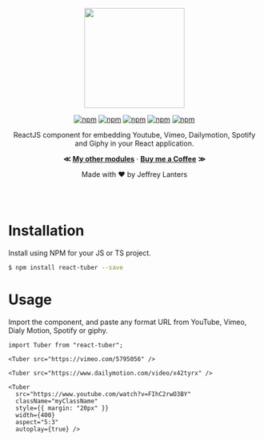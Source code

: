 <div align="center">

<img src="https://raw.githubusercontent.com/elraccoone/react-tuber/master/.github/WIKI/logo.png" height="200px"></br>

[![npm](https://img.shields.io/npm/v/react-tuber.svg)]()
[![npm](https://img.shields.io/badge/build-passing-brightgreen.svg)]()
[![npm](https://img.shields.io/npm/dt/react-tuber.svg)]()
[![npm](https://img.shields.io/badge/supported-typescript-2a507e.svg)]()
[![npm](https://img.shields.io/badge/supported-babel-yellow.svg)]()

ReactJS component for embedding Youtube, Vimeo, Dailymotion, Spotify and Giphy in your React application.

**&Lt;**
[**My other modules**](https://github.com/elraccoone) &middot;
[**Buy me a Coffee**](https://paypal.me/elraccoone)
**&Gt;**

Made with &hearts; by Jeffrey Lanters

</div></br></br>

# Installation

Install using NPM for your JS or TS project.

```sh
$ npm install react-tuber --save
```

# Usage

Import the component, and paste any format URL from YouTube, Vimeo, Dialy Motion, Spotify or giphy.

```tsx
import Tuber from "react-tuber";

<Tuber src="https://vimeo.com/5795056" />

<Tuber src="https://www.dailymotion.com/video/x42tyrx" />

<Tuber
  src="https://www.youtube.com/watch?v=FIhC2rwO3BY"
  className="myClassName"
  style={{ margin: "20px" }}
  width={400}
  aspect="5:3"
  autoplay={true} />
```
